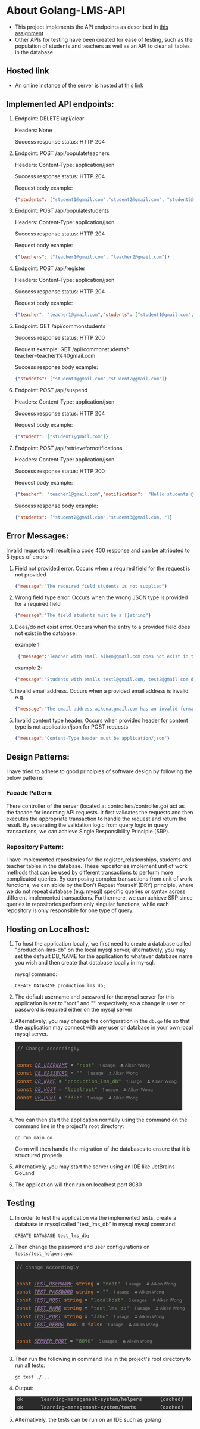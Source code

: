 # About Golang-LMS-API
- This project implements the API endpoints as described in 
[this assignment](https://docs.google.com/document/d/1GIAcPG28lCF-D4LuQjM694fVpFHyBL1Q/edit)
- Other APIs for testing have been created for ease of testing, such as the population of 
students and teachers as well as an API to clear all tables in the database

## Hosted link
- An online instance of the server is hosted at [this link](http://18.183.14.140:8080)

## Implemented API endpoints:

1. Endpoint: DELETE /api/clear

   Headers: None

   Success response status: HTTP 204


2. Endpoint: POST /api/populateteachers

   Headers: Content-Type: application/json

   Success response status: HTTP 204

   Request body example:

   ```json
   {"students": ["student1@gmail.com","student2@gmail.com", "student3@gmail.com"]}
   ```

3. Endpoint: POST /api/populatestudents

   Headers: Content-Type: application/json

   Success response status: HTTP 204

   Request body example:

   ```json
   {"teachers": ["teacher1@gmail.com", "teacher2@gmail.com"]}
   ```

2. Endpoint: POST /api/register

   Headers: Content-Type: application/json

   Success response status: HTTP 204
   
   Request body example:

   ```json
   {"teacher": "teacher1@gmail.com","students": ["student1@gmail.com","student2@gmail.com"]}
   ```

3. Endpoint: GET /api/commonstudents
   
   Success response status: HTTP 200

   Request example: GET /api/commonstudents?teacher=teacher1%40gmail.com
      
   Success response body example:

      ```json
   {"students": ["student1@gmail.com","student2@gmail.com"]}
   ```
        
4. Endpoint: POST /api/suspend
   
   Headers: Content-Type: application/json

   Success response status: HTTP 204

   Request body example:
      ```json
   {"student": ["student1@gmail.com"]}
   ```
   
4. Endpoint: POST /api/retrievefornotifications
   
   Headers: Content-Type: application/json
   
   Success response status: HTTP 200

   Request body example:
   ```json
   {"teacher": "teacher1@gmail.com","notification":  "Hello students @student3@gmail.com"}
   ```
   Success response body example:
   ```json
   {"students": ["student2@gmail.com","student3@gmail.com, "]}
   ```
## Error Messages:
Invalid requests will result in a code 400 response and can be attributed to 5 types of errors:
1. Field not provided error. Occurs when a required field for the request is not provided
   ```json
   {"message":"The required field students is not supplied"}
   ```

2. Wrong field type error. Occurs when the wrong JSON type is provided for a required field
   ```json
   {"message":"The field students must be a []string"}
   ```
3. Does/do not exist error. Occurs when the entry to a provided field does not exist in the database:
   
   example 1:
   ```json
    {"message":"Teacher with email aiken@gmail.com does not exist in the database"}
   ```
   example 2:
   ```json
   {"message":"Students with emails test1@gmail.com, test2@gmail.com do not exist in the database"}
   ```
4. Invalid email address. Occurs when a provided email address is invalid:
   e.g.
   ```json
   {"message":"The email address aikenatgmail.com has an invalid format"}
   ``` 
5. Invalid content type header. Occurs when provided header for content type is not application/json for POST requests
   ```json
   {"message":"Content-Type header must be application/json"}
   ```

## Design Patterns:

I have tried to adhere to good principles of software design by following the below patterns

### Facade Pattern:
There controller of the server (located at controllers/controller.go) act as the facade for incoming API requests.
It first validates the requests and then executes the appropriate transaction to handle the request and return the result.
By separating the validation logic from query logic in query transactions, we can achieve Single Responsibility Principle (SRP).

### Repository Pattern:
I have implemented repositories for the register_relationships, students and teacher tables in the database. These repositories 
implement unit of work methods that can be used by different transactions to perform more complicated queries. 
By composing complex transactions from unit of work functions, we can abide by the Don't Repeat Yourself (DRY) principle, where we do not repeat database (e.g. mysql) specific
queries or syntax across different implemented transactions. Furthermore, we can achieve SRP since queries in repositories perform only
singular functions, while each repository is only responsible for one type of query.

## Hosting on Localhost:
1. To host the application locally, we first need to create a database called "production-lms-db" on the local mysql server, alternatively, you may set the 
default DB_NAME for the application to whatever database name you wish and then create that database locally in my-sql.

   mysql command:
   
   ```mysql
   CREATE DATABASE production_lms_db;
   ```
2. The default username and password for the mysql server for this application is set to "root" and "" respectively, so a change
in user or password is required either on the mysql server
3. Alternatively, you may change the configuration in the `db.go` file so that the application may connect with any user or database 
in your own local mysql server.

   ![img.png](img.png)

3. You can then start the application normally using the command on the command line in the project's root directory:
   ```
   go run main.go
   ```
   Gorm will then handle the migration of the databases to ensure that it is structured properly
4. Alternatively, you may start the server using an IDE like JetBrains GoLand
5. The application will then run on localhost port 8080

## Testing
1. In order to test the application via the implemented tests, create a database in mysql called "test_lms_db" in mysql
   mysql command:

   ```mysql
   CREATE DATABASE test_lms_db;
   ```
2. Then change the password and user configurations on `tests/test_helpers.go`:

   ![img_1.png](img_1.png)

3. Then run the following in command line in the project's root directory to run all tests:
   ```
   go test ./...
   ```
4. Output:

   ![img_2.png](img_2.png)

5. Alternatively, the tests can be run on an IDE such as golang